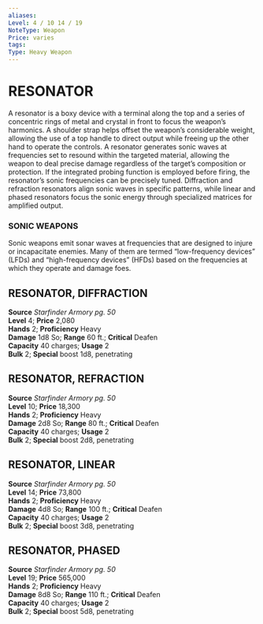 ```yaml
---
aliases: 
Level: 4 / 10 14 / 19
NoteType: Weapon
Price: varies
tags: 
Type: Heavy Weapon
---
```

# RESONATOR
A resonator is a boxy device with a terminal along the top and a series of concentric rings of metal and crystal in front to focus the weapon’s harmonics. A shoulder strap helps offset the weapon’s considerable weight, allowing the use of a top handle to direct output while freeing up the other hand to operate the controls. A resonator generates sonic waves at frequencies set to resound within the targeted material, allowing the weapon to deal precise damage regardless of the target’s composition or protection. If the integrated probing function is employed before firing, the resonator’s sonic frequencies can be precisely tuned. Diffraction and refraction resonators align sonic waves in specific patterns, while linear and phased resonators focus the sonic energy through specialized matrices for amplified output.

### SONIC WEAPONS

Sonic weapons emit sonar waves at frequencies that are designed to injure or incapacitate enemies. Many of them are termed “low-frequency devices” (LFDs) and “high-frequency devices” (HFDs) based on the frequencies at which they operate and damage foes.  

##  RESONATOR, DIFFRACTION

**Source** _Starfinder Armory pg. 50_  
**Level** 4; **Price** 2,080  
**Hands** 2; **Proficiency** Heavy  
**Damage** 1d8 So; **Range** 60 ft.; **Critical** Deafen  
**Capacity** 40 charges; **Usage** 2  
**Bulk** 2; **Special** boost 1d8, penetrating

##  RESONATOR, REFRACTION

**Source** _Starfinder Armory pg. 50_  
**Level** 10; **Price** 18,300  
**Hands** 2; **Proficiency** Heavy  
**Damage** 2d8 So; **Range** 80 ft.; **Critical** Deafen  
**Capacity** 40 charges; **Usage** 2  
**Bulk** 2; **Special** boost 2d8, penetrating

##  RESONATOR, LINEAR

**Source** _Starfinder Armory pg. 50_  
**Level** 14; **Price** 73,800  
**Hands** 2; **Proficiency** Heavy  
**Damage** 4d8 So; **Range** 100 ft.; **Critical** Deafen  
**Capacity** 40 charges; **Usage** 2  
**Bulk** 2; **Special** boost 3d8, penetrating

##  RESONATOR, PHASED

**Source** _Starfinder Armory pg. 50_  
**Level** 19; **Price** 565,000  
**Hands** 2; **Proficiency** Heavy  
**Damage** 8d8 So; **Range** 110 ft.; **Critical** Deafen  
**Capacity** 40 charges; **Usage** 2  
**Bulk** 2; **Special** boost 5d8, penetrating